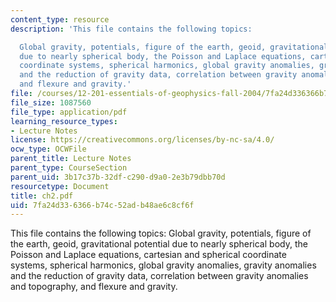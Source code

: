 ```yaml
---
content_type: resource
description: 'This file contains the following topics:

  Global gravity, potentials, figure of the earth, geoid, gravitational potential
  due to nearly spherical body, the Poisson and Laplace equations, cartesian and spherical
  coordinate systems, spherical harmonics, global gravity anomalies, gravity anomalies
  and the reduction of gravity data, correlation between gravity anomalies and topography,
  and flexure and gravity.'
file: /courses/12-201-essentials-of-geophysics-fall-2004/7fa24d336366b74c52adb48ae6c8cf6f_ch2.pdf
file_size: 1087560
file_type: application/pdf
learning_resource_types:
- Lecture Notes
license: https://creativecommons.org/licenses/by-nc-sa/4.0/
ocw_type: OCWFile
parent_title: Lecture Notes
parent_type: CourseSection
parent_uid: 3b17c37b-32df-c290-d9a0-2e3b79dbb70d
resourcetype: Document
title: ch2.pdf
uid: 7fa24d33-6366-b74c-52ad-b48ae6c8cf6f
---
```

This file contains the following topics:
Global gravity, potentials, figure of the earth, geoid, gravitational potential due to nearly spherical body, the Poisson and Laplace equations, cartesian and spherical coordinate systems, spherical harmonics, global gravity anomalies, gravity anomalies and the reduction of gravity data, correlation between gravity anomalies and topography, and flexure and gravity.